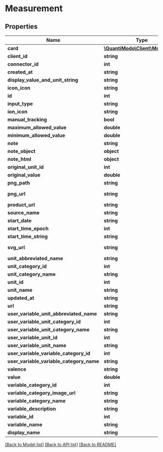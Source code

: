 # Measurement

## Properties
Name | Type | Description | Notes
------------ | ------------- | ------------- | -------------
**card** | [**\QuantiModo\Client\Model\Card**](Card.md) | Card containing image, text, link and relevant buttons | [optional] 
**client_id** | **string** | Ex: quantimodo | [optional] 
**connector_id** | **int** | Ex: 13 | [optional] 
**created_at** | **string** | Ex: 2017-07-30 21:08:36 | [optional] 
**display_value_and_unit_string** | **string** | Examples: 3/5, $10, or 1 count | [optional] 
**icon_icon** | **string** | Ex: ion-sad-outline | [optional] 
**id** | **int** | Ex: 1051466127 | [optional] 
**input_type** | **string** | Ex: value | [optional] 
**ion_icon** | **string** | Ex: ion-ios-medkit-outline | [optional] 
**manual_tracking** | **bool** | Ex: 1 | [optional] 
**maximum_allowed_value** | **double** | Ex: 5. Unit: User-specified or common. | [optional] 
**minimum_allowed_value** | **double** | Ex: 1. Unit: User-specified or common. | [optional] 
**note** | **string** | Note of measurement | [optional] 
**note_object** | **object** | Additional meta data for the measurement | [optional] 
**note_html** | **object** | Embeddable HTML with message hyperlinked with associated url | [optional] 
**original_unit_id** | **int** | Ex: 23 | [optional] 
**original_value** | **double** | Original value submitted. Unit: Originally submitted. | [optional] 
**png_path** | **string** | Ex: img/variable_categories/treatments.png | [optional] 
**png_url** | **string** | Ex: https://quantimodo.quantimo.do/ionic/Modo/www/img/variable_categories/treatments.png | [optional] 
**product_url** | **string** | Link to associated product for purchase | [optional] 
**source_name** | **string** | Application or device used to record the measurement values | 
**start_date** | **string** | Ex: 2014-08-27 | [optional] 
**start_time_epoch** | **int** | Seconds between the start of the event measured and 1970 (Unix timestamp) | [optional] 
**start_time_string** | **string** | Start Time for the measurement event in UTC ISO 8601 YYYY-MM-DDThh:mm:ss | 
**svg_url** | **string** | Ex: https://quantimodo.quantimo.do/ionic/Modo/www/img/variable_categories/treatments.svg | [optional] 
**unit_abbreviated_name** | **string** | Abbreviated name for the unit of measurement | 
**unit_category_id** | **int** | Ex: 6 | [optional] 
**unit_category_name** | **string** | Ex: Miscellany | [optional] 
**unit_id** | **int** | Ex: 23 | [optional] 
**unit_name** | **string** | Ex: Count | [optional] 
**updated_at** | **string** | Ex: 2017-07-30 21:08:36 | [optional] 
**url** | **string** | Link to associated Facebook like or Github commit, for instance | [optional] 
**user_variable_unit_abbreviated_name** | **string** | Ex: count | [optional] 
**user_variable_unit_category_id** | **int** | Ex: 6 | [optional] 
**user_variable_unit_category_name** | **string** | Ex: Miscellany | [optional] 
**user_variable_unit_id** | **int** | Ex: 23 | [optional] 
**user_variable_unit_name** | **string** | Ex: Count | [optional] 
**user_variable_variable_category_id** | **int** | Ex: 13 | [optional] 
**user_variable_variable_category_name** | **string** | Ex: Treatments | [optional] 
**valence** | **string** | Ex: negative | [optional] 
**value** | **double** | Converted measurement value in requested unit | 
**variable_category_id** | **int** | Ex: 13 | [optional] 
**variable_category_image_url** | **string** | Ex: https://maxcdn.icons8.com/Color/PNG/96/Healthcare/pill-96.png | [optional] 
**variable_category_name** | **string** | Ex: Emotions, Treatments, Symptoms... | [optional] 
**variable_description** | **string** | Ex: negative | [optional] 
**variable_id** | **int** | Ex: 5956846 | [optional] 
**variable_name** | **string** | Name of the variable for which we are creating the measurement records | 
**display_name** | **string** | Ex: Trader Joe&#39;s Bedtime Tea | [optional] 

[[Back to Model list]](../README.md#documentation-for-models) [[Back to API list]](../README.md#documentation-for-api-endpoints) [[Back to README]](../README.md)


